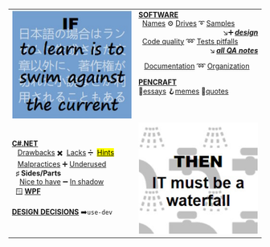 <table>
 <tr valign="top">
    <td width="50%">
      <picture><img src="README+/_rsc/_img/memes/learn_is_swim.jpg" alt="If to learn is to swim against the current ..." /><picture>
    </td><td width="50%">
     <a href="README+/software/ArcDeco"><b>SOFTWARE</b></a><br/>
     &nbsp;&nbsp;<a href="README+/software/design/names">Names</a>
     ⚙️
      <a href="README+/software/design/drive/">Drives</a>
     ➰
     <a href="README+/software/design/samples">Samples</a><br/>
     <div dir="rtl"><a href="README+/software/design/"><b><i>design</i></b></a>&thinsp;➕↘️</div>
      &nbsp;&nbsp;<a href="README+/software/QA/README+/code-quality.md">Code quality</a> 
    ➿
     <a href="README+/software/QA/README+/tests-pitfalls.md">Tests pitfalls</a>
      <div dir="rtl"><a href="README+/software/QA/"><b><i>all QA notes</i></b></a>&thinsp;↘️</div>
     <p>&nbsp;&nbsp;
     <a href="README+/software/docu">Documentation</a>
     ➿
     <a href="README+/software/mngmnt">Organization</a>
     </p>
     <a href="README+/pencraft"><b>PENCRAFT</b></a><br/>
      🥱<a href="README+/pencraft/README+/essays/README.md">essays</a> 🪝<a href="README+/pencraft/README+/memes">memes</a> 🥨<a href="README+/pencraft/README+/quotes/README.md">quotes</a>
     </td>
</tr><tr></tr><tr><td>
<a href="README+/.net/"><b>C#.NET</b></a><br/>
&nbsp;&nbsp;&nbsp;<a href="README+/.net/README+/cs-drawbacks.md">Drawbacks</a>&nbsp;✖️&nbsp;
<a href="README+/.net/README+/cs-lacks.md">Lacks</a>&nbsp;➗&nbsp;
  <a href="README+/.net/README+/cs-hints.md"><mark>Hints</mark></a>
 <br/>
&nbsp;&nbsp;&nbsp;<a href="README+/.net/README+/cs-malpractice.md">Malpractices</a>&nbsp;➕&nbsp;<a href="README+/.net/README+/cs-feat_underused.md">Underused</a>
 <br />
 &nbsp;&nbsp;<b>♯</b>&nbsp;<b>Sides/Parts</b>
   <br/>
&nbsp;&nbsp;&nbsp;&nbsp;<a href="README+/.net/README+/parts/cs-lacks-parts.md">Nice to have</a>&nbsp;➖&nbsp;<a href="README+/.net/README+/parts/cs-feat_shadow.md">In shadow</a><br/>
  &nbsp;&nbsp;🪟&nbsp;<a href="README+/.net/README+/wpf"><b>WPF</b></a><br/>
      <br/>
     <b><a href="https://github.com/Kyriosity/use-dev/blob/main/README+/decisions">DESIGN DECISIONS</a></b>&nbsp;➡️<code>use-dev</code>
</td><td>
      <picture><img src="README+/_rsc/_img/memes/IT_is_waterfall.jpg" alt="... then IT must be a waterfall" /><picture>
     </td>
</table>
